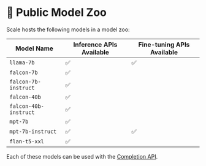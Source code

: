 # 🦙 Public Model Zoo

Scale hosts the following models in a model zoo:

| Model Name | Inference APIs Available | Fine-tuning APIs Available |
| --- | --- | --- |
| `llama-7b` | ✅ | ✅ |
| `falcon-7b` | ✅ |  |
| `falcon-7b-instruct` | ✅ |  |
| `falcon-40b` | ✅ |  |
| `falcon-40b-instruct` | ✅ |  |
| `mpt-7b` | ✅ |  |
| `mpt-7b-instruct` | ✅ | ✅ |
| `flan-t5-xxl` | ✅ |  |

Each of these models can be used with the
[Completion API](../api/python_client/#llmengine.Completion).
